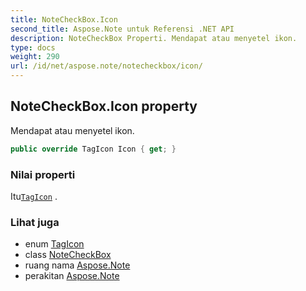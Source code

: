 ```yaml
---
title: NoteCheckBox.Icon
second_title: Aspose.Note untuk Referensi .NET API
description: NoteCheckBox Properti. Mendapat atau menyetel ikon.
type: docs
weight: 290
url: /id/net/aspose.note/notecheckbox/icon/
---
```

## NoteCheckBox.Icon property

Mendapat atau menyetel ikon.

```csharp
public override TagIcon Icon { get; }
```

### Nilai properti

Itu[`TagIcon`](../../tagicon/) .

### Lihat juga

* enum [TagIcon](../../tagicon/)
* class [NoteCheckBox](../)
* ruang nama [Aspose.Note](../../notecheckbox/)
* perakitan [Aspose.Note](../../../)


